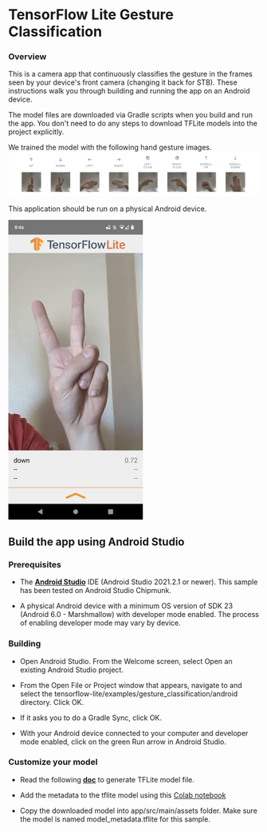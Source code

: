 # TensorFlow Lite Gesture Classification

### Overview

This is a camera app that continuously classifies the gesture in the frames seen
by your device's front camera (changing it back for STB). These instructions walk you through building and
running the app on an Android device.

The model files are downloaded via Gradle scripts when you build and run the
app. You don't need to do any steps to download TFLite models into the project
explicitly.

We trained the model with the following hand gesture images.
![Training images](gesture_training_image.png "Training images")

This application should be run on a physical Android device.

![App example showing UI controls. Result is down.](
gesture_classification_screen_shot.jpeg?raw=true "Screenshot with controls")

## Build the app using Android Studio

### Prerequisites

* The **[Android Studio](https://developer.android.com/studio/index.html)**
  IDE (Android Studio 2021.2.1 or newer). This sample has been tested on Android
  Studio Chipmunk.

* A physical Android device with a minimum OS version of SDK 23 (Android 6.0 -
  Marshmallow) with developer mode enabled. The process of enabling developer
  mode may vary by device.

### Building

* Open Android Studio. From the Welcome screen, select Open an existing Android
  Studio project.

* From the Open File or Project window that appears, navigate to and select the
  tensorflow-lite/examples/gesture_classification/android directory. Click OK.

* If it asks you to do a Gradle Sync, click OK.

* With your Android device connected to your computer and developer mode
  enabled, click on the green Run arrow in Android Studio.

### Customize your model

* Read the following **[doc](../ml/README.md)** to generate TFLite model file.

* Add the metadata to the tflite model using this [Colab notebook](
https://colab.research.google.com/github/tensorflow/examples/blob/master/lite/examples/gesture_classification/android/adding_metadata_to_tflite_model_colab_notebook.ipynb)

* Copy the downloaded model into app/src/main/assets folder. Make sure the
  model is named model_metadata.tflite for this sample.
